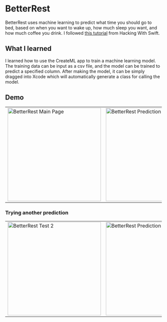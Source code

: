 # BetterRest
BetterRest uses machine learning to predict what time you should go to bed, based on when you want to wake up, how much sleep you want, and how much coffee you drink. I followed [this tutorial](https://www.youtube.com/playlist?list=PLAAdyg1dXQm4cde2-Gt_hdCHgq--7JmFD) from Hacking With Swift.

## What I learned
I learned how to use the CreateML app to train a machine learning model. The training data can be input as a csv file, and the model can be trained to predict a specified column. After making the model, it can be simply dragged into Xcode which will automatically generate a class for calling the model.
## Demo
<table>
  <tr>
    <td valign="top"><img src="https://i.imgur.com/ISaAOQM.png" alt="BetterRest Main Page" width="300"></td>
    <td valign="top"><img src="https://i.imgur.com/l218qma.png" alt="BetterRest Prediction #1" width="300"></td>
  </tr>
</table>
<h3> Trying another prediction</h3>
<table>
  <tr>
    <td valign="top"><img src="https://i.imgur.com/tDPV1wk.png" alt="BetterRest Test 2" width="300"></td>
    <td valign="top"><img src="https://i.imgur.com/fGMOuxJ.png" alt="BetterRest Prediction #2" width="300"></td>
  </tr>
 </table>

